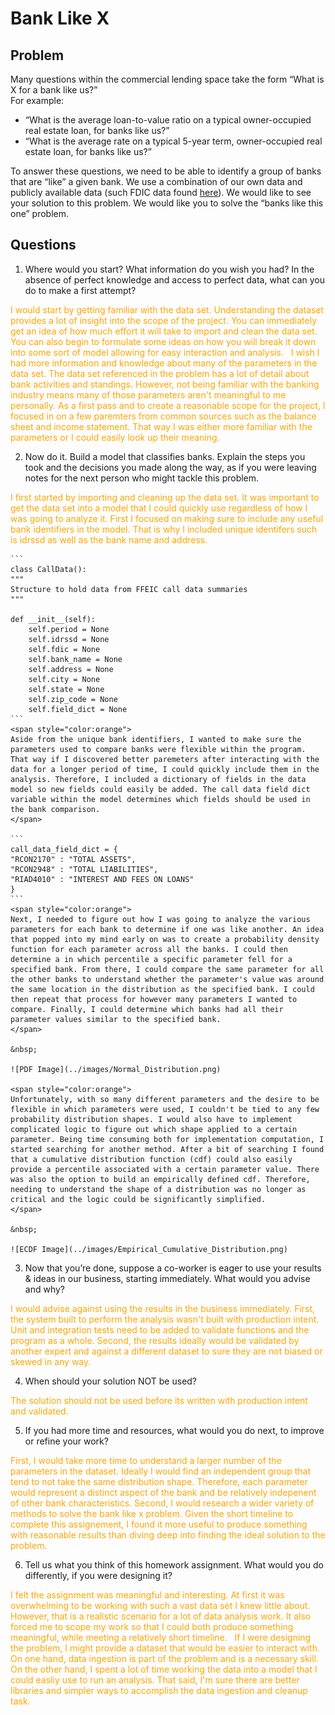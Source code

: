 # Bank Like X
## Problem
Many questions within the commercial lending space take the form “What is X for a bank like us?”  
For example:  
- “What is the average loan-to-value ratio on a typical owner-occupied real estate loan, for banks
like us?”
- “What is the average rate on a typical 5-year term, owner-occupied real estate loan, for banks
like us?”  

To answer these questions, we need to be able to identify a group of banks that are “like” a given
bank. We use a combination of our own data and publicly available data (such FDIC data found
[here](https://cdr.ffiec.gov/public/PWS/DownloadBulkData.aspx)). We would like to see your solution to
this problem. We would like you to solve the “banks like this one” problem.

## Questions
1. Where would you start? What information do you wish you had? In the absence of perfect
knowledge and access to perfect data, what can you do to make a first attempt?  
<span style="color:orange">
I would start by getting familiar with the data set. Understanding the dataset provides a lot of insight into the scope of the project. You can immediately get an idea of how much effort it will take to import and clean the data set. You can also begin to formulate some ideas on how you will break it down into some sort of model allowing for easy interaction and analysis.  
&nbsp;  
I wish I had more information and knowledge about many of the parameters in the data set. The data set referenced in the problem has a lot of detail about bank activities and standings. However, not being familiar with the banking industry means many of those parameters aren't meaningful to me personally. As a first pass and to create a reasonable scope for the project, I focused in on a few paremters from common sources such as the balance sheet and income statement. That way I was either more familiar with the parameters or I could easily look up their meaning.  
</span>

2. Now do it. Build a model that classifies banks. Explain the steps you took and the decisions you
made along the way, as if you were leaving notes for the next person who might tackle this problem.  
<span style="color:orange">
I first started by importing and cleaning up the data set. It was important to get the data set into a model that I could quickly use regardless of how I was going to analyze it. First I focused on making sure to include any useful bank identifiers in the model. That is why I included unique identifers such is idrssd as well as the bank name and address. 
</span> 

    ```
    class CallData():
    """
    Structure to hold data from FFEIC call data summaries
    """

    def __init__(self):
        self.period = None
        self.idrssd = None
        self.fdic = None
        self.bank_name = None
        self.address = None
        self.city = None
        self.state = None
        self.zip_code = None
        self.field_dict = None
    ```
    <span style="color:orange">
    Aside from the unique bank identifiers, I wanted to make sure the parameters used to compare banks were flexible within the program. That way if I discovered better paremeters after interacting with the data for a longer period of time, I could quickly include them in the analysis. Therefore, I included a dictionary of fields in the data model so new fields could easily be added. The call data field dict variable within the model determines which fields should be used in the bank comparison.  
    </span>   
    
    ```
    call_data_field_dict = {
    "RCON2170" : "TOTAL ASSETS",
    "RCON2948" : "TOTAL LIABILITIES",
    "RIAD4010" : "INTEREST AND FEES ON LOANS"
    }
    ```
    <span style="color:orange">
    Next, I needed to figure out how I was going to analyze the various parameters for each bank to determine if one was like another. An idea that popped into my mind early on was to create a probability density function for each parameter across all the banks. I could then determine a in which percentile a specific parameter fell for a specified bank. From there, I could compare the same parameter for all the other banks to understand whether the parameter's value was around the same location in the distribution as the specified bank. I could then repeat that process for however many parameters I wanted to compare. Finally, I could determine which banks had all their parameter values similar to the specified bank. 
    </span>

    &nbsp;
    
    ![PDF Image](../images/Normal_Distribution.png)

    <span style="color:orange">
    Unfortunately, with so many different parameters and the desire to be flexible in which parameters were used, I couldn't be tied to any few probability distribution shapes. I would also have to implement complicated logic to figure out which shape applied to a certain parameter. Being time consuming both for implementation computation, I started searching for another method. After a bit of searching I found that a cumulative distribution function (cdf) could also easily provide a percentile associated with a certain parameter value. There was also the option to build an empirically defined cdf. Therefore, needing to understand the shape of a distribution was no longer as critical and the logic could be significantly simplified. 
    </span>

    &nbsp;
    
    ![ECDF Image](../images/Empirical_Cumulative_Distribution.png)

3. Now that you’re done, suppose a co-worker is eager to use your results & ideas in our business,
starting immediately. What would you advise and why?  
<span style="color:orange">
I would advise against using the results in the business immediately. First, the system built to perform the analysis wasn't built with production intent. Unit and integration tests need to be added to validate functions and the program as a whole. Second, the results ideally would be validated by another expert and against a different dataset to sure they are not biased or skewed in any way. 
</span>

4. When should your solution NOT be used?  
<span style="color:orange">
The solution should not be used before its written with production intent and validated.
</span>

5. If you had more time and resources, what would you do next, to improve or refine your work?  
<span style="color:orange">
First, I would take more time to understand a larger number of the parameters in the dataset. Ideally I would find an independent group that tend to not take the same distribution shape. Therefore, each parameter would represent a distinct aspect of the bank and be relatively indepenent of other bank characteristics. Second, I would research a wider variety of methods to solve the bank like x problem. Given the short timeline to complete this assignement, I found it more useful to produce something with reasonable results than diving deep into finding the ideal solution to the problem.  
</span>

6. Tell us what you think of this homework assignment. What would you do differently, if you were
designing it?  
<span style="color:orange">
I felt the assignment was meaningful and interesting. At first it was overwhelming to be working with such a vast data set I knew little about. However, that is a realistic scenario for a lot of data analysis work. It also forced me to scope my work so that I could both produce something meaningful, while meeting a relatively short timeline.  
&nbsp;  
If I were designing the problem, I might provide a dataset that would be easier to interact with. On one hand, data ingestion is part of the problem and is a necessary skill. On the other hand, I spent a lot of time working the data into a model that I could easliy use to run an analysis. That said, I'm sure there are better libraries and simpler ways to accomplish the data ingestion and cleanup task. 
</span>

    